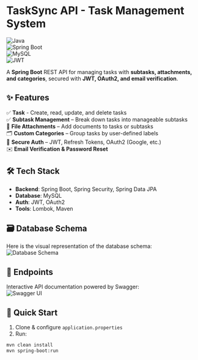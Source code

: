 # TaskSync API - Task Management System  

![Java](https://img.shields.io/badge/java-%23ED8B00.svg?style=for-the-badge&logo=openjdk&logoColor=white)  
![Spring Boot](https://img.shields.io/badge/Spring_Boot-F2F4F9?style=for-the-badge&logo=spring-boot)  
![MySQL](https://img.shields.io/badge/mysql-%2300f.svg?style=for-the-badge&logo=mysql&logoColor=white)  
![JWT](https://img.shields.io/badge/JWT-black?style=for-the-badge&logo=JSON%20web%20tokens)  

A **Spring Boot** REST API for managing tasks with **subtasks, attachments, and categories**, secured with **JWT, OAuth2, and email verification**.  

## ✨ Features  
✅ **Task** - Create, read, update, and delete tasks  
✅ **Subtask Management** – Break down tasks into manageable subtasks <br>
📎 **File Attachments** – Add documents to tasks or subtasks  
🗂 **Custom Categories** – Group tasks by user-defined labels  
🔐 **Secure Auth** – JWT, Refresh Tokens, OAuth2 (Google, etc.)  
✉️ **Email Verification & Password Reset**  

## 🛠 Tech Stack  
- **Backend**: Spring Boot, Spring Security, Spring Data JPA  
- **Database**: MySQL  
- **Auth**: JWT, OAuth2  
- **Tools**: Lombok, Maven  

## 🗃 Database Schema
Here is the visual representation of the database schema:
![Database Schema](DATABASE_SCHEMEA)

## 🧪 Endpoints
Interactive API documentation powered by Swagger:  
![Swagger UI](ENDPOINTS)

## 🚀 Quick Start  
1. Clone & configure `application.properties`  
2. Run:  
```bash 
mvn clean install  
mvn spring-boot:run  
